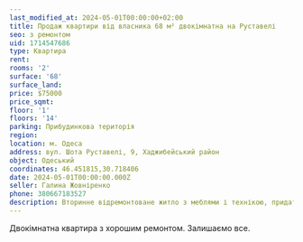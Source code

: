 ```yaml
---
last_modified_at: 2024-05-01T00:00:00+02:00
title: Продаж квартири від власника 68 м² двокімнатна на Руставелі
seo: з ремонтом
uid: 1714547686
type: Квартира
rent:
rooms: '2'
surface: '68'
surface_land:
price: $75000
price_sqmt:
floor: '1'
floors: '14'
parking: Прибудинкова територія
region:
location: м. Одеса
address: вул. Шота Руставелі, 9, Хаджибейський район
object: Одеський
coordinates: 46.451815,30.718406
date: 2024-05-01T00:00:00.000Z
seller: Галина Жовніренко
phone: 380667183527
description: Вторинне відремонтоване житло з меблями і технікою, придатне і готове для проживання
---
```


Двокімнатна квартира з хорошим ремонтом. Залишаємо все.
